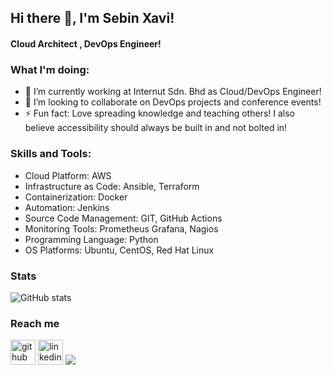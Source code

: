 ## Hi there 👋, I'm Sebin Xavi!
#### Cloud Architect , DevOps Engineer!


 ### What I'm doing: 
 
- 🔭 I’m currently working at Internut Sdn. Bhd as Cloud/DevOps Engineer!
- 👯 I’m looking to collaborate on DevOps projects and conference events!
- ⚡ Fun fact: Love spreading knowledge and teaching others! I also believe accessibility should always be built in and not bolted in! 

<h3 align="left">Skills and Tools:</h3>

- Cloud Platform: AWS 
- Infrastructure as Code: Ansible, Terraform
- Containerization: Docker
- Automation: Jenkins
- Source Code Management: GIT, GitHub Actions
- Monitoring Tools: Prometheus Grafana, Nagios
- Programming Language: Python
- OS Platforms: Ubuntu, CentOS, Red Hat Linux

### Stats

![GitHub stats](https://github-readme-stats.vercel.app/api?username=sebinxavi&count_private=true)  
 
### Reach me
[<img src='https://cdn.jsdelivr.net/npm/simple-icons@3.0.1/icons/github.svg' alt='github' height='40'>](https://github.com/sebinxavi)  [<img src='https://cdn.jsdelivr.net/npm/simple-icons@3.0.1/icons/linkedin.svg' alt='linkedin' height='40'>](https://www.linkedin.com/in/sebinxavi/)
<a href="mailto:sebin.xavi1@gmail.com"><img src="https://img.shields.io/badge/-sebin.xavi1@gmail.com-D14836?style=flat&logo=Gmail&logoColor=white"/></a>
 
